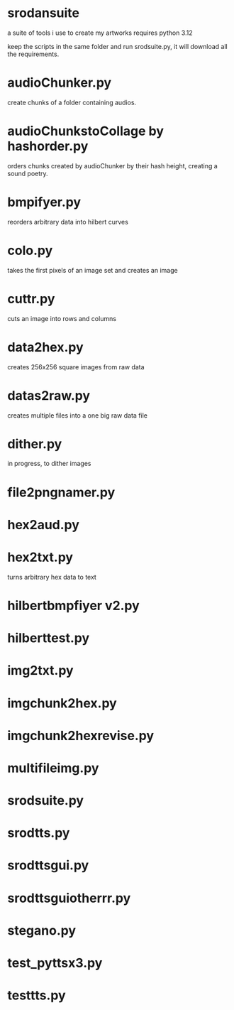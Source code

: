 # srodansuite
a suite of tools i use to create my artworks
requires python 3.12

keep the scripts in the same folder and run srodsuite.py, it will download all the requirements.

# audioChunker.py

create chunks of a folder containing audios.
# audioChunkstoCollage by hashorder.py
orders chunks created by audioChunker by their hash height, creating a sound poetry.
# bmpifyer.py
reorders arbitrary data into hilbert curves
# colo.py
takes the first pixels of an image set and creates an image
# cuttr.py
cuts an image into rows and columns
# data2hex.py
creates 256x256 square images from raw data
# datas2raw.py
creates multiple files into a one big raw data file
# dither.py
in progress, to dither images
# file2pngnamer.py

# hex2aud.py

# hex2txt.py

turns arbitrary hex data to text

# hilbertbmpfiyer v2.py

# hilberttest.py

# img2txt.py

# imgchunk2hex.py

# imgchunk2hexrevise.py

# multifileimg.py

# srodsuite.py

# srodtts.py

# srodttsgui.py

# srodttsguiotherrr.py

# stegano.py

# test_pyttsx3.py

# testtts.py

